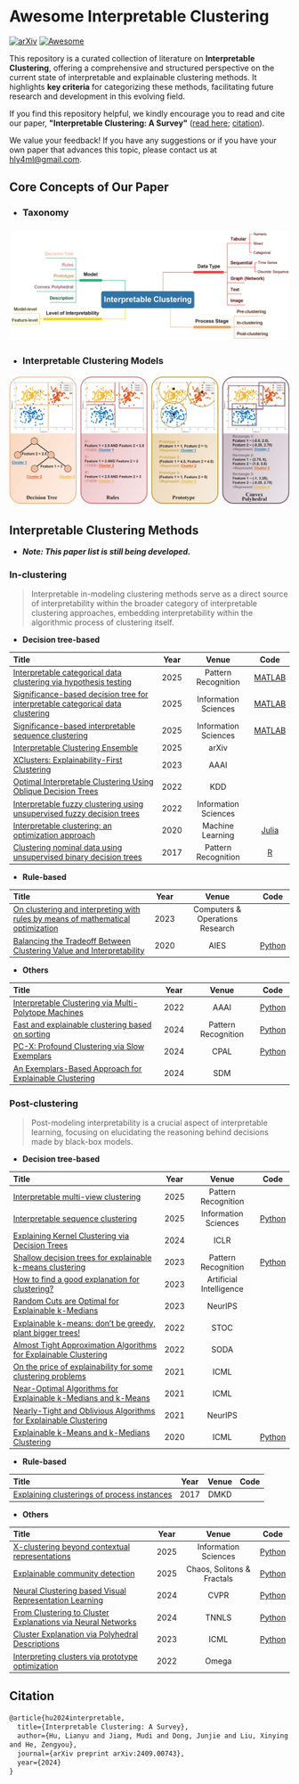# Awesome Interpretable Clustering 

[![arXiv](https://img.shields.io/badge/arXiv-2409.00743-b31b1b.svg)](https://arxiv.org/abs/2409.00743) [![Awesome](https://awesome.re/badge.svg)](https://awesome.re)

This repository is a curated collection of literature on **Interpretable Clustering**, offering a comprehensive and structured perspective on the current state of interpretable and explainable clustering methods. It highlights **key criteria** for categorizing these methods, facilitating future research and development in this evolving field. 

If you find this repository helpful, we kindly encourage you to read and cite our paper, **"Interpretable Clustering: A Survey"**  ([read here](https://arxiv.org/pdf/2409.00743); [citation](#Citation)). 

We value your feedback! If you have any suggestions or if you have your own paper that advances this topic, please contact us at hly4ml@gmail.com.

## Core Concepts of Our Paper

- ### Taxonomy


### ![Taxonomy](taxonomy.jpg)

- ### Interpretable Clustering Models

![Models](models.jpg)

## Interpretable Clustering Methods

- ***Note: This paper list is still being developed.***

### In-clustering

> Interpretable in-modeling clustering methods serve as a direct source of interpretability within the broader category of interpretable clustering approaches, embedding interpretability within the algorithmic process of clustering itself.

- **Decision tree-based**

| **Title**                                                    | **Year** |      **Venue**       |                     **Code**                     |
| :----------------------------------------------------------- | :------: | :------------------: | :----------------------------------------------: |
| [Interpretable categorical data clustering via hypothesis testing](https://doi.org/10.1016/j.patcog.2025.111364) |   2025   | Pattern Recognition  |  [MATLAB](https://github.com/hulianyu/SigTree)   |
| [Significance-based decision tree for interpretable categorical data clustering](https://doi.org/10.1016/j.ins.2024.121588) |   2025   | Information Sciences |   [MATLAB](https://github.com/hulianyu/SigDT)    |
| [Significance-based interpretable sequence clustering](https://doi.org/10.1016/j.ins.2025.121972) |   2025   | Information Sciences |   [MATLAB](https://github.com/hulianyu/SigISC)   |
| [Interpretable Clustering Ensemble](https://arxiv.org/abs/2506.05877) |   2025   |        arXiv         |                                                  |
| [XClusters: Explainability-First Clustering](https://doi.org/10.1609/aaai.v37i7.25963) |   2023   |         AAAI         |                                                  |
| [Optimal Interpretable Clustering Using Oblique Decision Trees](https://doi.org/10.1145/3534678.3539361) |   2022   |         KDD          |                                                  |
| [Interpretable fuzzy clustering using unsupervised fuzzy decision trees](https://doi.org/10.1016/j.ins.2022.08.077) |   2022   | Information Sciences |                                                  |
| [Interpretable clustering: an optimization approach](https://doi.org/10.1007/s10994-020-05896-2) |   2020   |   Machine Learning   | [Julia](https://github.com/agniorf/ICOT-Example) |
| [Clustering nominal data using unsupervised binary decision trees](https://doi.org/10.1016/j.patcog.2017.01.031) |   2017   | Pattern Recognition  |       [R](http://ghattas.free.fr/cubt.php)       |

- **Rule-based**

| **Title**                                                    | **Year** |            **Venue**            |                           **Code**                           |
| :----------------------------------------------------------- | :------: | :-----------------------------: | :----------------------------------------------------------: |
| [On clustering and interpreting with rules by means of mathematical optimization](https://doi.org/10.1016/j.cor.2023.106180) |   2023   | Computers & Operations Research |                                                              |
| [Balancing the Tradeoff Between Clustering Value and Interpretability](https://doi.org/10.1145/3375627.3375843) |   2020   |              AIES               | [Python](https://github.com/sandysa/Interpretable_Clustering) |

- **Others**

| **Title**                                                    | **Year** |      **Venue**      |                        **Code**                        |
| :----------------------------------------------------------- | :------: | :-----------------: | :----------------------------------------------------: |
| [Interpretable Clustering via Multi-Polytope Machines](https://doi.org/10.1609/aaai.v36i7.20693) |   2022   |        AAAI         | [Python](https://github.com/conlaw/PolytopeClustering) |
| [Fast and explainable clustering based on sorting](https://doi.org/10.1016/j.patcog.2024.110298) |   2024   | Pattern Recognition |     [Python](https://github.com/nla-group/classix)     |
| [PC-X: Profound Clustering via Slow Exemplars](https://proceedings.mlr.press/v234/pan24a.html) |   2024   |        CPAL         |     [Python](https://github.com/Yuangang-Pan/PC-X)     |
| [An Exemplars-Based Approach for Explainable Clustering](https://doi.org/10.1137/1.9781611978032.6) |   2024   |         SDM         |                                                        |

### Post-clustering

> Post-modeling interpretability is a crucial aspect of interpretable learning, focusing on elucidating the reasoning behind decisions made by black-box models.

- **Decision tree-based**

| **Title**                                                    | **Year** |        **Venue**        |                           **Code**                           |
| :----------------------------------------------------------- | :------: | :---------------------: | :----------------------------------------------------------: |
| [Interpretable multi-view clustering](https://doi.org/10.1016/j.patcog.2025.111418) |   2025   |   Pattern Recognition   |                                                              |
| [Interpretable sequence clustering](https://doi.org/10.1016/j.ins.2024.121453) |   2025   |  Information Sciences   | [Python](https://github.com/jd445/Interpretable-Sequence-Clustering-Tree) |
| [Explaining Kernel Clustering via Decision Trees](https://openreview.net/forum?id=FAGtjl7HOw) |   2024   |          ICLR           |                                                              |
| [Shallow decision trees for explainable k-means clustering](https://doi.org/10.1016/j.patcog.2022.109239) |   2023   |   Pattern Recognition   |      [Python](https://github.com/lmurtinho/ShallowTree)      |
| [How to find a good explanation for clustering?](https://doi.org/10.1016/j.artint.2023.103948) |   2023   | Artificial Intelligence |                                                              |
| [Random Cuts are Optimal for Explainable k-Medians](https://proceedings.neurips.cc/paper_files/paper/2023/hash/d3408794e41dd23e34634344d662f5e9-Abstract-Conference.html) |   2023   |         NeurIPS         |                                                              |
| [Explainable k-means: don’t be greedy, plant bigger trees!](https://doi.org/10.1145/3519935.3520056) |   2022   |          STOC           |                                                              |
| [Almost Tight Approximation Algorithms for Explainable Clustering](https://doi.org/10.1137/1.9781611977073.103) |   2022   |          SODA           |                                                              |
| [On the price of explainability for some clustering problems](https://proceedings.mlr.press/v139/laber21a) |   2021   |          ICML           |                                                              |
| [Near-Optimal Algorithms for Explainable k-Medians and k-Means](https://proceedings.mlr.press/v139/makarychev21a) |   2021   |          ICML           |                                                              |
| [Nearly-Tight and Oblivious Algorithms for Explainable Clustering](https://proceedings.neurips.cc/paper_files/paper/2021/hash/f24ad6f72d6cc4cb51464f2b29ab69d3-Abstract.html) |   2021   |         NeurIPS         |                                                              |
| [Explainable k-Means and k-Medians Clustering](https://proceedings.mlr.press/v119/moshkovitz20a.html) |   2020   |          ICML           |          [Python](https://github.com/navefr/ExKMC)           |

- **Rule-based**

| **Title**                                                    | **Year** | **Venue** | **Code** |
| :----------------------------------------------------------- | :------: | :-------: | :------: |
| [Explaining clusterings of process instances](https://doi.org/10.1007/s10618-016-0488-4) |   2017   |   DMKD    |          |

- **Others**

| **Title**                                                    | **Year** |         **Venue**          |                           **Code**                           |
| :----------------------------------------------------------- | :------: | :------------------------: | :----------------------------------------------------------: |
| [X-clustering beyond contextual representations](https://doi.org/10.1016/j.ins.2025.122291) |   2025   |    Information Sciences    |       [Python](https://github.com/TianyiHuang2022/XCR)       |
| [Explainable community detection](https://doi.org/10.1016/j.chaos.2025.116198) |   2025   | Chaos, Solitons & Fractals |         [Python](https://github.com/xuannnn523/CCTS)         |
| [Neural Clustering based Visual Representation Learning](https://doi.org/10.1109/CVPR52733.2024.00546) |   2024   |            CVPR            |         [Python](https://github.com/guikunchen/FEC)          |
| [From Clustering to Cluster Explanations via Neural Networks](https://doi.org/10.1109/TNNLS.2022.3185901) |   2024   |           TNNLS            |    [Python](https://github.com/jacobkauffmann/neon_demo)     |
| [Cluster Explanation via Polyhedral Descriptions](https://proceedings.mlr.press/v202/lawless23a) |   2023   |            ICML            | [Python](https://github.com/conlaw/PolyhedralClusterDescription) |
| [Interpreting clusters via prototype optimization](https://doi.org/10.1016/j.omega.2021.102543) |   2022   |           Omega            |                                                              |

## Citation

    @article{hu2024interpretable,
      title={Interpretable Clustering: A Survey},
      author={Hu, Lianyu and Jiang, Mudi and Dong, Junjie and Liu, Xinying and He, Zengyou},
      journal={arXiv preprint arXiv:2409.00743},
      year={2024}
    }
